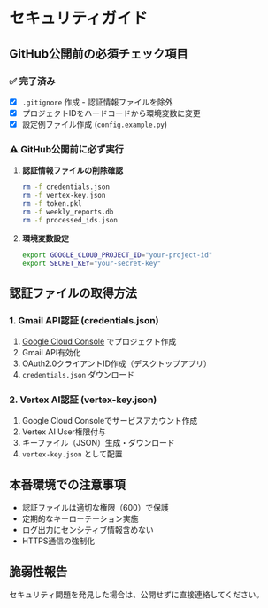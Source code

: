# セキュリティガイド

## GitHub公開前の必須チェック項目

### ✅ 完了済み
- [x] `.gitignore` 作成 - 認証情報ファイルを除外
- [x] プロジェクトIDをハードコードから環境変数に変更
- [x] 設定例ファイル作成 (`config.example.py`)

### ⚠️ GitHub公開前に必ず実行

1. **認証情報ファイルの削除確認**
   ```bash
   rm -f credentials.json
   rm -f vertex-key.json  
   rm -f token.pkl
   rm -f weekly_reports.db
   rm -f processed_ids.json
   ```

2. **環境変数設定**
   ```bash
   export GOOGLE_CLOUD_PROJECT_ID="your-project-id"
   export SECRET_KEY="your-secret-key"
   ```

## 認証ファイルの取得方法

### 1. Gmail API認証 (credentials.json)
1. [Google Cloud Console](https://console.cloud.google.com/) でプロジェクト作成
2. Gmail API有効化
3. OAuth2.0クライアントID作成（デスクトップアプリ）
4. `credentials.json` ダウンロード

### 2. Vertex AI認証 (vertex-key.json)
1. Google Cloud Consoleでサービスアカウント作成
2. Vertex AI User権限付与
3. キーファイル（JSON）生成・ダウンロード
4. `vertex-key.json` として配置

## 本番環境での注意事項

- 認証ファイルは適切な権限（600）で保護
- 定期的なキーローテーション実施
- ログ出力にセンシティブ情報含めない
- HTTPS通信の強制化

## 脆弱性報告
セキュリティ問題を発見した場合は、公開せずに直接連絡してください。